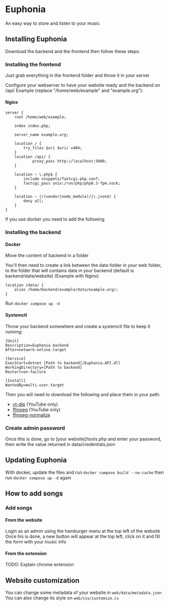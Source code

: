 # Euphonia
An easy way to store and listen to your music

## Installing Euphonia
Download the backend and the frontend then follow these steps:

### Installing the frontend
Just grab everything in the frontend folder and throw it in your server

Configure your webserver to have your website ready and the backend on /api/
Example (replace "/home/web/example" and "example.org"):

#### Nginx
```
server {
	root /home/web/example;

	index index.php;

	server_name example.org;

	location / {
		try_files $uri $uri/ =404;
	}
	location /api/ {
        	proxy_pass http://localhost:5000;
	}

	location ~ \.php$ {
		include snippets/fastcgi-php.conf;
		fastcgi_pass unix:/run/php/php8.3-fpm.sock;
	}

	location ~ (/(vendor|node_module)/|\.json$) {
		deny all;
	}
}
```

If you use docker you need to add the following


### Installing the backend

#### Docker
Move the content of backend in a folder

You'll then need to create a link between the data folder in your web folder, to the folder that will contains data in your backend (default is backend/data/website)
(Example with Nginx)
```
location /data/ {
	alias /home/backend/example/data/example.org/;
}
```
Run `docker compose up -d`

#### Systemctl
Throw your backend somewhere and create a systemctl file to keep it running:
```
[Unit]
Description=Euphonia backend
After=network-online.target

[Service]
ExecStart=dotnet [Path to backend]/Euphonia.API.dll
WorkingDirectory=[Path to backend]
Restart=on-failure

[Install]
WantedBy=multi-user.target
```

Then you will need to download the following and place them in your path:
 - [yt-dlp](https://github.com/yt-dlp/yt-dlp/wiki/Installation) (YouTube only)
 - [ffmpeg](https://www.ffmpeg.org/download.html) (YouTube only)
 - [ffmpeg-normalize](https://github.com/slhck/ffmpeg-normalize?tab=readme-ov-file#installation)

### Create admin password
Once this is done, go to [your website]/tools.php and enter your password, then write the value returned in data/credentials.json

## Updating Euphonia
With docker, update the files and run `docker compose build --no-cache` then run `docker compose up -d` again

## How to add songs

### Add songs

#### From the website
Login as an admin using the hamburger menu at the top left of the website \
Once his is done, a new button will appear at the top left, click on it and fill the form with your music info

#### From the extension
TODO: Explain chrome extension

## Website customization
You can change some metadata of your website in `web/data/metadata.json` \
You can also change its style on `web/css/customize.cs`
